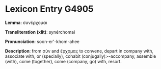 # Lexicon Entry G4905

**Lemma**: συνέρχομαι

**Transliteration (xlit)**: synérchomai

**Pronunciation**: soon-er'-khom-ahee

**Description**:
from σύν and ἔρχομαι; to convene, depart in company with, associate with, or (specially), cohabit (conjugally):--accompany, assemble (with), come (together), come (company, go) with, resort.

